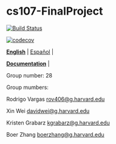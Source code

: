 # cs107-FinalProject

[![Build Status](https://travis-ci.com/CS107-gharvar4d/cs107-FinalProject.svg?token=ny3hhvbhSR6Q3zL8JGSX&branch=master)](https://travis-ci.com/CS107-gharvar4d/cs107-FinalProject)

[![codecov](https://codecov.io/gh/CS107-gharvar4d/cs107-FinalProject/branch/master/graph/badge.svg?token=8GK9WUDOZP)](undefined)

**[English](README.md)** | [Español](README-es.md) | <!-- l10n:select -->


**[Documentation](docs/documentation.md)** | <!-- l10n:select -->

Group number: 28

Group mumbers:  

Rodrigo	Vargas	rov406@g.harvard.edu

Xin	Wei	davidwei@g.harvard.edu

Kristen	Grabarz	kgrabarz@g.harvard.edu

Boer	Zhang	boerzhang@g.harvard.edu
